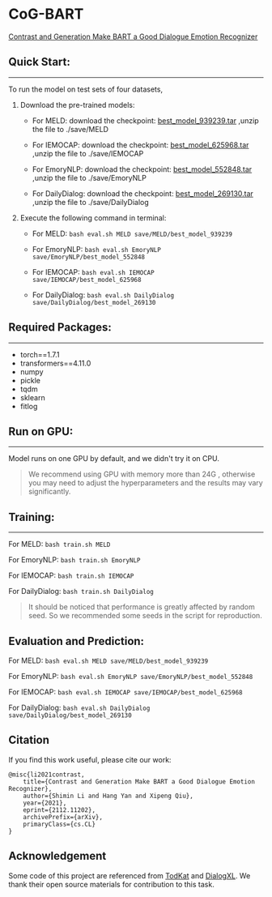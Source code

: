 # CoG-BART

[Contrast and Generation Make BART a Good Dialogue Emotion Recognizer](https://arxiv.org/abs/2112.11202)


## Quick Start:
------------------------------------------------------
To run the model on test sets of four datasets,

1. Download the pre-trained models:

   * For MELD:
       download the checkpoint: [best_model_939239.tar](https://www.dropbox.com/s/c6tfmy9vuxtqpx4/best_model_939239.tar?dl=0) ,unzip the file to ./save/MELD
   
   * For IEMOCAP:
       download the checkpoint: [best_model_625968.tar](https://www.dropbox.com/s/btc68s239zcf9dj/best_model_625968.tar?dl=0) ,unzip the file to ./save/IEMOCAP
   
   * For EmoryNLP:
       download the checkpoint: [best_model_552848.tar](https://www.dropbox.com/s/dcucsdee8hmhu0o/best_model_552848.tar?dl=0) ,unzip the file to ./save/EmoryNLP
   
   * For DailyDialog:
       download the checkpoint: [best_model_269130.tar](https://www.dropbox.com/s/rgn6o2obbaz8vh4/best_model_269130.tar?dl=0) ,unzip the file to ./save/DailyDialog

2. Execute the following command in terminal:

    * For MELD: `bash eval.sh MELD save/MELD/best_model_939239`

    * For EmoryNLP: `bash eval.sh EmoryNLP save/EmoryNLP/best_model_552848`

    * For IEMOCAP: `bash eval.sh IEMOCAP save/IEMOCAP/best_model_625968`

    * For DailyDialog: `bash eval.sh DailyDialog save/DailyDialog/best_model_269130`


## Required Packages:
------------------------------------------------------

* torch==1.7.1
* transformers==4.11.0
* numpy
* pickle
* tqdm
* sklearn
* fitlog

## Run on GPU:
------------------------------------------------------
Model runs on one GPU by default, and we didn't try it on CPU.

> We recommend using GPU with memory more than 24G , otherwise you may need to adjust the hyperparameters and the results may vary significantly.

## Training:
------------------------------------------------------
For MELD: `bash train.sh MELD`

For EmoryNLP: `bash train.sh EmoryNLP`

For IEMOCAP: `bash train.sh IEMOCAP`

For DailyDialog: `bash train.sh DailyDialog`

>It should be noticed that performance is greatly affected by random seed. So we recommended some seeds in the script for reproduction.

## Evaluation and Prediction:

For MELD: `bash eval.sh MELD save/MELD/best_model_939239`

For EmoryNLP: `bash eval.sh EmoryNLP save/EmoryNLP/best_model_552848`

For IEMOCAP: `bash eval.sh IEMOCAP save/IEMOCAP/best_model_625968`

For DailyDialog: `bash eval.sh DailyDialog save/DailyDialog/best_model_269130`

## Citation

If you find this work useful, please cite our work:


```
@misc{li2021contrast,
    title={Contrast and Generation Make BART a Good Dialogue Emotion Recognizer}, 
    author={Shimin Li and Hang Yan and Xipeng Qiu},
    year={2021},
    eprint={2112.11202},
    archivePrefix={arXiv},
    primaryClass={cs.CL}
}
```

## Acknowledgement

Some code of this project are referenced from [TodKat](https://github.com/something678/TodKat)
and [DialogXL](https://github.com/shenwzh3/DialogXL). We thank their open source materials for contribution to this task.

